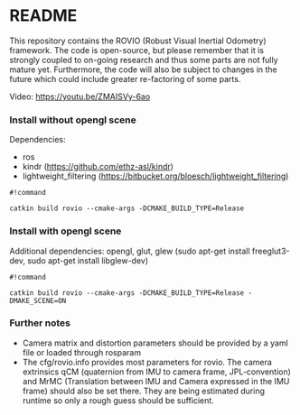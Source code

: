 # README #

This repository contains the ROVIO (Robust Visual Inertial Odometry) framework. The code is open-source, but please remember that it is strongly coupled to on-going research and thus some parts are not fully mature yet. Furthermore, the code will also be subject to changes in the future which could include greater re-factoring of some parts.

Video: https://youtu.be/ZMAISVy-6ao

### Install without opengl scene ###
Dependencies:
* ros
* kindr (https://github.com/ethz-asl/kindr)
* lightweight_filtering (https://bitbucket.org/bloesch/lightweight_filtering)

```
#!command

catkin build rovio --cmake-args -DCMAKE_BUILD_TYPE=Release
```

### Install with opengl scene ###
Additional dependencies: opengl, glut, glew (sudo apt-get install freeglut3-dev, sudo apt-get install libglew-dev)
```
#!command

catkin build rovio --cmake-args -DCMAKE_BUILD_TYPE=Release -DMAKE_SCENE=ON
```


### Further notes ###
* Camera matrix and distortion parameters should be provided by a yaml file or loaded through rosparam
* The cfg/rovio.info provides most parameters for rovio. The camera extrinsics qCM (quaternion from IMU to camera frame, JPL-convention) and MrMC (Translation between IMU and Camera expressed in the IMU frame) should also be set there. They are being estimated during runtime so only a rough guess should be sufficient.
